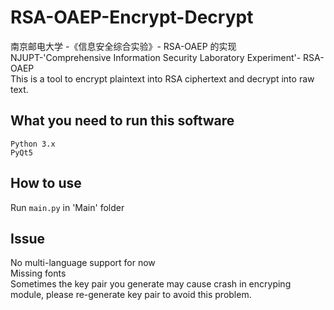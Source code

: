 # RSA-OAEP-Encrypt-Decrypt
南京邮电大学 -《信息安全综合实验》- RSA-OAEP 的实现<br>
NJUPT-'Comprehensive Information Security Laboratory Experiment'- RSA-OAEP<br>
This is a tool to encrypt plaintext into RSA ciphertext and decrypt into raw text.

## What you need to run this software
`Python 3.x`<br>
`PyQt5`

## How to use
Run `main.py` in 'Main' folder

## Issue
No multi-language support for now<br>
Missing fonts<br>
Sometimes the key pair you generate may cause crash in encryping module, please re-generate key pair to avoid this problem.

